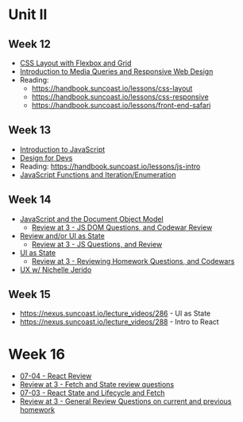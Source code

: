 # Unit II

## Week 12

- [CSS Layout with Flexbox and Grid](https://nexus.suncoast.io/lecture_videos/270)
- [Introduction to Media Queries and Responsive Web Design](https://nexus.suncoast.io/lecture_videos/272)
- Reading:
  - https://handbook.suncoast.io/lessons/css-layout
  - https://handbook.suncoast.io/lessons/css-responsive
  - https://handbook.suncoast.io/lessons/front-end-safari

## Week 13

- [Introduction to JavaScript](https://nexus.suncoast.io/lecture_videos/275)
- [Design for Devs](https://nexus.suncoast.io/lecture_videos/70)
- Reading: https://handbook.suncoast.io/lessons/js-intro
- [JavaScript Functions and Iteration/Enumeration](https://nexus.suncoast.io/lecture_videos/277)

## Week 14

- [JavaScript and the Document Object Model](https://nexus.suncoast.io/lecture_videos/280)
  - [Review at 3 - JS DOM Questions, and Codewar Review](https://nexus.suncoast.io/lecture_videos/281)
- [Review and/or UI as State](https://nexus.suncoast.io/lecture_videos/282)
  - [Review at 3 - JS Questions, and Review](https://nexus.suncoast.io/lecture_videos/283)
- [UI as State](https://nexus.suncoast.io/lecture_videos/286)
  - [Review at 3 - Reviewing Homework Questions, and Codewars](https://nexus.suncoast.io/lecture_videos/287)
- [UX w/ Nichelle Jerido](https://nexus.suncoast.io/lecture_videos/285)

## Week 15

- https://nexus.suncoast.io/lecture_videos/286 - UI as State
- https://nexus.suncoast.io/lecture_videos/288 - Intro to React

# Week 16

- [07-04 - React Review](https://nexus.suncoast.io/lecture_videos/292)
- [Review at 3 - Fetch and State review questions](https://nexus.suncoast.io/lecture_videos/291)
- [07-03 - React State and Lifecycle and Fetch](https://nexus.suncoast.io/lecture_videos/290)
- [Review at 3 - General Review Questions on current and previous homework](https://nexus.suncoast.io/lecture_videos/289)
